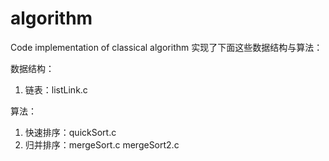 # algorithm
Code implementation of classical algorithm
实现了下面这些数据结构与算法：

数据结构：
1. 链表：listLink.c

算法：
1. 快速排序：quickSort.c
2. 归并排序：mergeSort.c mergeSort2.c
